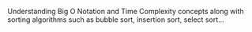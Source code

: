 Understanding Big O Notation and Time Complexity concepts along with sorting algorithms such as bubble sort, insertion sort, select sort...
